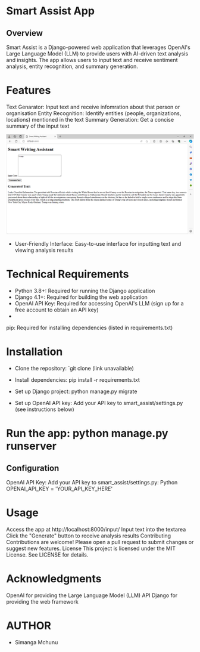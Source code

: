 # Smart Assist App
## Overview

Smart Assist is a Django-powered web application that leverages OpenAI's Large Language Model (LLM) to provide users with AI-driven text analysis and insights. The app allows users to input text and receive sentiment analysis, entity recognition, and summary generation.

# Features
Text Genarator: Input text and receive infomration about that person or organisation
Entity Recognition: Identify entities (people, organizations, locations) mentioned in the text
Summary Generation: Get a concise summary of the input text

![Alt text](images/examlpe.png)

- User-Friendly Interface: Easy-to-use interface for inputting text and viewing analysis results
# Technical Requirements
- Python 3.8+: Required for running the Django application
- Django 4.1+: Required for building the web application
- OpenAI API Key: Required for accessing OpenAI's LLM (sign up for a free account to obtain an API key)
- 
pip: Required for installing dependencies (listed in requirements.txt)
# Installation
- Clone the repository: `git clone (link unavailable)
- Install dependencies: pip install -r requirements.txt

- Set up Django project: python manage.py migrate
- Set up OpenAI API key: Add your API key to smart_assist/settings.py (see instructions below)

# Run the app: python manage.py runserver
## Configuration
OpenAI API Key: Add your API key to smart_assist/settings.py:
Python
OPENAI_API_KEY = 'YOUR_API_KEY_HERE'
# Usage
Access the app at http://localhost:8000/input/
Input text into the textarea
Click the "Generate" button to receive analysis results
Contributing
Contributions are welcome! Please open a pull request to submit changes or suggest new features.
License
This project is licensed under the MIT License. See LICENSE for details.
# Acknowledgments
OpenAI for providing the Large Language Model (LLM) API
Django for providing the web framework

# AUTHOR
- Simanga Mchunu